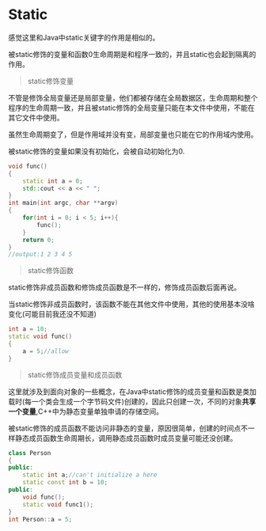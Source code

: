 # Static

感觉这里和Java中static关键字的作用是相似的。

被static修饰的变量和函数0生命周期是和程序一致的，并且static也会起到隔离的作用。

> static修饰变量

不管是修饰全局变量还是局部变量，他们都被存储在全局数据区，生命周期和整个程序的生命周期一致，并且被static修饰的全局变量只能在本文件中使用，不能在其它文件中使用。

虽然生命周期变了，但是作用域并没有变，局部变量也只能在它的作用域内使用。

被static修饰的变量如果没有初始化，会被自动初始化为0.

```c++
void func()
{
    static int a = 0;
    std::cout << a << " ";
}
int main(int argc, char **argv)
{
    for(int i = 0; i < 5; i++){
        func();
    }
    return 0;
}
//output:1 2 3 4 5
```

> static修饰函数

static修饰非成员函数和修饰成员函数是不一样的，修饰成员函数后面再说。

当static修饰非成员函数时，该函数不能在其他文件中使用，其他的使用基本没啥变化(可能目前我还没不知道)

```C++
int a = 10;
static void func()
{
    a = 5;//allow
}
```

> static修饰成员变量和成员函数

这里就涉及到面向对象的一些概念，在Java中static修饰的成员变量和函数是类加载时(每一个类会生成一个字节码文件)创建的，因此只创建一次，不同的对象**共享一个变量**,C++中为静态变量单独申请的存储空间。

被static修饰的成员函数不能访问非静态的变量，原因很简单，创建的时间点不一样静态成员函数生命周期长，调用静态成员函数时成员变量可能还没创建。

```c++
class Person
{
public:
    static int a;//can't initialize a here
    static const int b = 10;
public:
    void func();
    static void func1();
}
int Person::a = 5;
```

